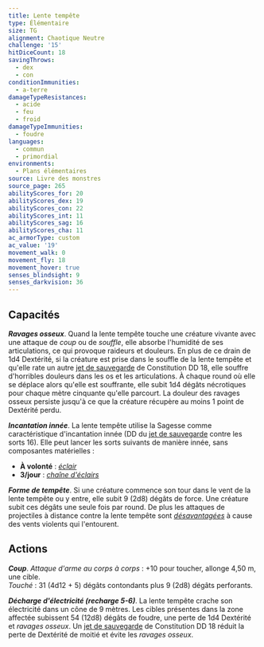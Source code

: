 ```yaml
---
title: Lente tempête
type: Élémentaire
size: TG
alignment: Chaotique Neutre
challenge: '15'
hitDiceCount: 18
savingThrows:
  - dex
  - con
conditionImmunities:
  - a-terre
damageTypeResistances:
  - acide
  - feu
  - froid
damageTypeImmunities:
  - foudre
languages:
  - commun
  - primordial
environments:
  - Plans élémentaires
source: Livre des monstres
source_page: 265
abilityScores_for: 20
abilityScores_dex: 19
abilityScores_con: 22
abilityScores_int: 11
abilityScores_sag: 16
abilityScores_cha: 11
ac_armorType: custom
ac_value: '19'
movement_walk: 0
movement_fly: 18
movement_hover: true
senses_blindsight: 9
senses_darkvision: 36
---
```

## Capacités
_**Ravages osseux**_. Quand la lente tempête touche une créature vivante avec une attaque de _coup_ ou de _souffle_, elle absorbe l'humidité de ses articulations, ce qui provoque raideurs et douleurs. En plus de ce drain de 1d4 Dextérité, si la créature est prise dans le souffle de la lente tempête et qu'elle rate un autre [jet de sauvegarde](/utiliser-les-caracteristiques/#jets-de-sauvegarde) de Constitution DD 18, elle souffre d'horribles douleurs dans les os et les articulations. À chaque round où elle se déplace alors qu'elle est souffrante, elle subit 1d4 dégâts nécrotiques pour chaque mètre cinquante qu'elle parcourt. La douleur des ravages osseux persiste jusqu'à ce que la créature récupère au moins 1 point de Dextérité perdu.

_**Incantation innée**_. La lente tempête utilise la Sagesse comme caractéristique d'incantation innée (DD du [jet de sauvegarde](/utiliser-les-caracteristiques/#jets-de-sauvegarde) contre les sorts 16). Elle peut lancer les sorts suivants de manière innée, sans composantes matérielles :
* **À volonté** : [_éclair_](/grimoire/eclair/)
* **3/jour** : [_chaîne d'éclairs_](/grimoire/chaine-d-eclairs/)

_**Forme de tempête**_. Si une créature commence son tour dans le vent de la lente tempête ou y entre, elle subit 9 (2d8) dégâts de force. Une créature subit ces dégâts une seule fois par round. De plus les attaques de projectiles à distance contre la lente tempête sont [_désavantagées_](/utiliser-les-caracteristiques/#avantage-et-desavantage) à cause des vents violents qui l'entourent.

## Actions
_**Coup**_. _Attaque d'arme au corps à corps_ : +10 pour toucher, allonge 4,50 m, une cible.  
_Touché_ : 31 (4d12 + 5) dégâts contondants plus 9 (2d8) dégâts perforants.

_**Décharge d'électricité (recharge 5-6)**_. La lente tempête crache son électricité dans un cône de 9 mètres. Les cibles présentes dans la zone affectée subissent 54 (12d8) dégâts de foudre, une perte de 1d4 Dextérité et _ravages osseux_. Un [jet de sauvegarde](/utiliser-les-caracteristiques/#jets-de-sauvegarde) de Constitution DD 18 réduit la perte de Dextérité de moitié et évite les _ravages osseux_.
